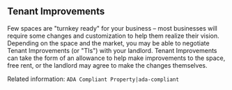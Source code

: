 ## Tenant Improvements

Few spaces are "turnkey ready" for your business – most businesses will require some changes and customization to help them realize their vision. Depending on the space and the market, you may be able to negotiate Tenant Improvements (or "TIs") with your landlord. Tenant Improvements can take the form of an allowance to help make improvements to the space, free rent, or the landlord may agree to make the changes themselves.

Related information: `ADA Compliant Property|ada-compliant`
